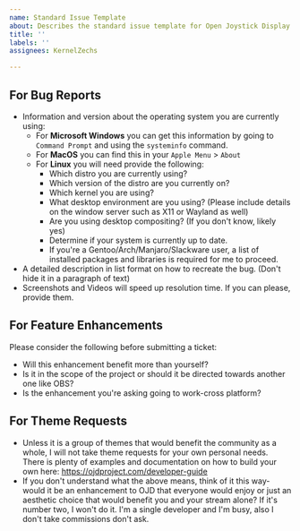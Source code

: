 ```yaml
---
name: Standard Issue Template
about: Describes the standard issue template for Open Joystick Display
title: ''
labels: ''
assignees: KernelZechs

---
```


## For Bug Reports
- Information and version about the operating system you are currently using:
  - For **Microsoft Windows** you can get this information by going to `Command Prompt` and using the `systeminfo` command.
  - For **MacOS** you can find this in your `Apple Menu` > `About`
  - For **Linux** you will need provide the following:
    - Which distro you are currently using?
    - Which version of the distro are you currently on?
    - Which kernel you are using?
    - What desktop environment are you using? (Please include details on the window server such as X11 or Wayland as well)
    - Are you using desktop compositing? (If you don't know, likely yes)
    - Determine if your system is currently up to date.
    - If you're a Gentoo/Arch/Manjaro/Slackware user, a list of installed packages and libraries is required for me to proceed. 
- A detailed description in list format on how to recreate the bug. (Don't hide it in a paragraph of text)
- Screenshots and Videos will speed up resolution time. If you can please, provide them.

## For Feature Enhancements
Please consider the following before submitting a ticket:
- Will this enhancement benefit more than yourself?
- Is it in the scope of the project or should it be directed towards another one like OBS?
- Is the enhancement you're asking going to work-cross platform?

## For Theme Requests
- Unless it is a group of themes that would benefit the community as a whole, I will not take theme requests for your own personal needs. There is plenty of examples and documentation on how to build your own here: https://ojdproject.com/developer-guide
- If you don't understand what the above means, think of it this way- would it be an enhancement to OJD that everyone would enjoy or just an aesthetic choice that would benefit you and your stream alone? If it's number two, I won't do it. I'm a single developer and I'm busy, also I don't take commissions don't ask.
